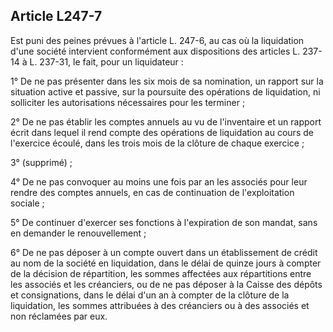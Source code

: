 Article L247-7
----
Est puni des peines prévues à l'article L. 247-6, au cas où la liquidation d'une
société intervient conformément aux dispositions des articles L. 237-14 à L.
237-31, le fait, pour un liquidateur :

1° De ne pas présenter dans les six mois de sa nomination, un rapport sur la
situation active et passive, sur la poursuite des opérations de liquidation, ni
solliciter les autorisations nécessaires pour les terminer ;

2° De ne pas établir les comptes annuels au vu de l'inventaire et un rapport
écrit dans lequel il rend compte des opérations de liquidation au cours de
l'exercice écoulé, dans les trois mois de la clôture de chaque exercice ;

3° (supprimé) ;

4° De ne pas convoquer au moins une fois par an les associés pour leur rendre
des comptes annuels, en cas de continuation de l'exploitation sociale ;

5° De continuer d'exercer ses fonctions à l'expiration de son mandat, sans en
demander le renouvellement ;

6° De ne pas déposer à un compte ouvert dans un établissement de crédit au nom
de la société en liquidation, dans le délai de quinze jours à compter de la
décision de répartition, les sommes affectées aux répartitions entre les
associés et les créanciers, ou de ne pas déposer à la Caisse des dépôts et
consignations, dans le délai d'un an à compter de la clôture de la liquidation,
les sommes attribuées à des créanciers ou à des associés et non réclamées par
eux.
